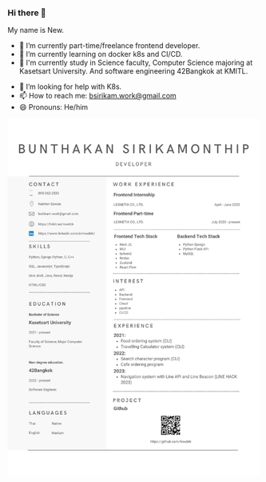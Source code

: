 ### Hi there 👋
My name is New.
<!--
**Nxwbtk/Nxwbtk** is a ✨ _special_ ✨ repository because its `README.md` (this file) appears on your GitHub profile.

Here are some ideas to get you started:
-->
- 🔭 I’m currently part-time/freelance frontend developer.
- 🌱 I’m currently learning on docker k8s and CI/CD.
- 🏫 I'm currently study in Science faculty, Computer Science majoring at Kasetsart University. And software engineering 42Bangkok at KMITL.
<!-- 
- 👯 I’m looking to collaborate on ... -->
- 🤔 I’m looking for help with K8s.
- 📫 How to reach me: bsirikam.work@gmail.com
- 😄 Pronouns: He/him
<!-- ⚡ Fun fact: ...-->

![alt text](https://github.com/Nxwbtk/Nxwbtk/blob/main/Resume.png)
